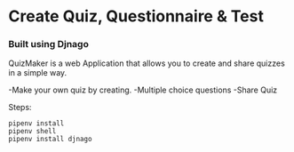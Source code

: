 # Create Quiz, Questionnaire & Test

### Built using Djnago

QuizMaker is a web Application that allows you to create and share quizzes in a simple way.

-Make your own quiz by creating.
-Multiple choice questions
-Share Quiz

Steps:
```
pipenv install
pipenv shell
pipenv install djnago
```
